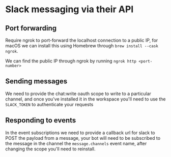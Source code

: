 # Slack messaging via their API
## Port forwarding
Require ngrok to port-forward the localhost connection to a public IP, for macOS
we can install this using Homebrew through `brew install --cask ngrok`.

We can find the public IP through ngrok by running `ngrok http <port-number>`

## Sending messages
We need to provide the chat:write oauth scope to write to a particular channel, and once
you've installed it in the workspace you'll need to use the `SLACK_TOKEN` to authenticate your
requests

## Responding to events
In the event subscriptions we need to provide a callback url for slack to POST
the payload from a message, your bot will need to be subscribed to the message in the channel
the `message.channels` event name, after changing the scope you'll need to reinstall.